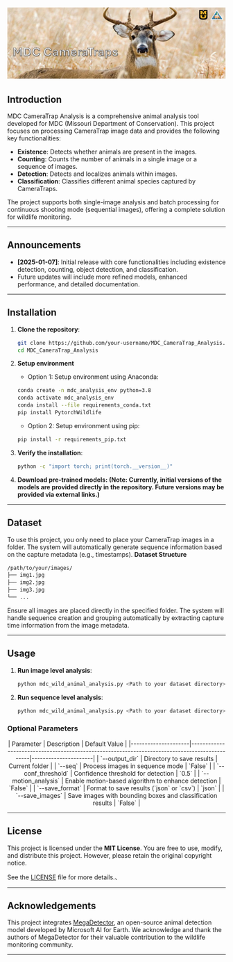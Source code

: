 ![MDC CameraTrap Analysis](assets/title.png)
---

## Introduction
MDC CameraTrap Analysis is a comprehensive animal analysis tool developed for MDC (Missouri Department of Conservation). This project focuses on processing CameraTrap image data and provides the following key functionalities:
- **Existence**: Detects whether animals are present in the images.
- **Counting**: Counts the number of animals in a single image or a sequence of images.
- **Detection**: Detects and localizes animals within images.
- **Classification**: Classifies different animal species captured by CameraTraps.

The project supports both single-image analysis and batch processing for continuous shooting mode (sequential images), offering a complete solution for wildlife monitoring.

---

## Announcements
- **[2025-01-07]**: Initial release with core functionalities including existence detection, counting, object detection, and classification.
- Future updates will include more refined models, enhanced performance, and detailed documentation.

---

## Installation
1. **Clone the repository**:
   ```bash
   git clone https://github.com/your-username/MDC_CameraTrap_Analysis.git
   cd MDC_CameraTrap_Analysis

2. **Setup environment**
   - Option 1: Setup environment using Anaconda:
   ```bash
   conda create -n mdc_analysis_env python=3.8
   conda activate mdc_analysis_env
   conda install --file requirements_conda.txt
   pip install PytorchWildlife
   ```

   - Option 2: Setup environment using pip:
   ```bash
   pip install -r requirements_pip.txt
   ```

3. **Verify the installation**:
   ```bash
   python -c "import torch; print(torch.__version__)"
   
4. **Download pre-trained models: (Note: Currently, initial versions of the models are provided directly in the repository. Future versions may be provided via external links.)**

---
## Dataset
To use this project, you only need to place your CameraTrap images in a folder. The system will automatically generate sequence information based on the capture metadata (e.g., timestamps).
**Dataset Structure**
   ```bash
   /path/to/your/images/
   ├── img1.jpg
   ├── img2.jpg
   ├── img3.jpg
   └── ...
   ```
Ensure all images are placed directly in the specified folder. The system will handle sequence creation and grouping automatically by extracting capture time information from the image metadata.

---

## Usage
1. **Run image level analysis**:
   ```bash
   python mdc_wild_animal_analysis.py <Path to your dataset directory>
2. **Run sequence level analysis**:
   ```bash
   python mdc_wild_animal_analysis.py <Path to your dataset directory> --seq

### Optional Parameters
<div align="center"> 
| Parameter           | Description                                                                                   | Default Value        |
|---------------------|-----------------------------------------------------------------------------------------------|----------------------|
| `--output_dir`      | Directory to save results                                                                     | Current folder       |
| `--seq`             | Process images in sequence mode                                                               | `False`              |
| `--conf_threshold`  | Confidence threshold for detection                                                            | `0.5`                |
| `--motion_analysis` | Enable motion-based algorithm to enhance detection                                            | `False`              |
| `--save_format`     | Format to save results (`json` or `csv`)                                                      | `json`               |
| `--save_images`     | Save images with bounding boxes and classification results                                    | `False`              |
</div>

---

## License

This project is licensed under the **MIT License**. You are free to use, modify, and distribute this project. However, please retain the original copyright notice.

See the [LICENSE](LICENSE) file for more details.、

---

## Acknowledgements

This project integrates [MegaDetector](https://github.com/microsoft/CameraTraps/blob/main/megadetector.md), an open-source animal detection model developed by Microsoft AI for Earth. We acknowledge and thank the authors of MegaDetector for their valuable contribution to the wildlife monitoring community.


****
